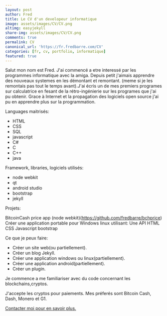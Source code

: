 ```yaml
---
layout: post
author: Fred
title: Le CV d'un developeur informatique 
image: assets/images/CV/CV.png
altimg: easyjekyll
share-img: assets/images/CV/CV.png
comments: true
permalink: CV
canonical_url: 'https://fr.fredbarre.com/CV'
categories: [fr, cv, portfolio, informatique]
featured: true
---
```


Salut mon nom est Fred.
J'ai commencé a etre interessé par les programmes informatique avec la amiga. Depuis petit j'aimais apprendre des nouveaux systemes en les démontant et remontant.
(meme si je les remontais pas tout le temps avant).J'ai écris un de mes premiers programes sur calculatrice en fesant de la rétro-ingénierie sur les programes que j'ai pu obtenir.
Grace à Internet et la propagation des logiciels open source j'ai pu en apprendre plus sur la programmation. 


Languages maitrisés:

- HTML
- CSS
- SQL
- javascript
- C#
- C
- C++
- java

Framework, libraries, logiciels utilisés: 

- node webkit
- qt
- android studio
- bootstrap
- jekyll

Projets:

BitcoinCash price app (node webkit)(https://github.com/fredbarre/bchprice)
Créer une application portable pour Windows linux utilisant:
Une API
HTML
CSS
Javascript
bootstrap

Ce que je peux faire:

- Créer un site web(ou partiellement).
- Créer un blog Jekyll.
- Créer une application windows ou linux(partiellement).
- Créer une application android(partiellement).
- Créer un plugin.

Je commence a me familiariser avec du code concernant les blockchains,cryptos.

J'accepte les cryptos pour paiements.
Mes préferés sont Bitcoin Cash, Dash, Monero et G1.


[Contacter moi pour en savoir plus.](https://fr.fredbarre.com/contact)
